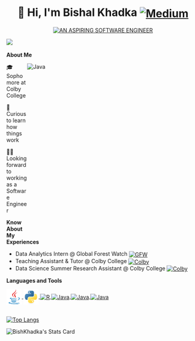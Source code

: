 <h1 align="center">👋 Hi, I'm Bishal Khadka <a href="https://www.linkedin.com/in/khadka-bishal/"><img align="center" src="https://upload.wikimedia.org/wikipedia/commons/thumb/c/ca/LinkedIn_logo_initials.png/640px-LinkedIn_logo_initials.png" alt="Medium" height="25" width="25" /></a> </h1> 

<p align = "center"> <a align="center" href="https://git.io/typing-svg"><img src="https://readme-typing-svg.herokuapp.com?font=Fira+Code&size=25&duration=2500&pause=350&width=435&lines=AN+ASPIRING+SOFTWARE+ENGINEER" alt="AN ASPIRING SOFTWARE ENGINEER" /></a> </p>

![](https://komarev.com/ghpvc/?username=BishKhadka)

**About Me**

<a>
<img align="right" src="https://img.freepik.com/free-vector/custom-style-script-website-optimization-coding-software-development-female-programmer-cartoon-character-working-adding-javascript-css-code_335657-2370.jpg?w=740&t=st=1664553172~exp=1664553772~hmac=0bffd06896f24977a75fc6d68e71dec5dbfa953a7bd6d02b17b310b646b9c79f" alt="Java" height="450" width="450" />
</a>

🎓 Sophomore at Colby College

🤔 Curious to learn how things work

👨‍💻 Looking forward to working as a Software Engineer

**Know About My Experiences**
- Data Analytics Intern @ Global Forest Watch <a href="https://www.globalforestwatch.org"><img align="center" src="https://scontent-bos5-1.xx.fbcdn.net/v/t31.18172-8/902555_200324030147966_394135174_o.jpg?_nc_cat=102&ccb=1-7&_nc_sid=09cbfe&_nc_ohc=Ljr5W-RNpRsAX8v2lS2&_nc_ht=scontent-bos5-1.xx&oh=00_AT_YsmhoQs7pEhIrwNOhz1RYAIlNEFhh3IAIOew0CcAbSQ&oe=635BDBC9" alt="GFW" height="40" width="40" /></a> </h1>
- Teaching Assistant & Tutor @ Colby College <a href="https://www.colby.edu"><img align="center" src="https://upload.wikimedia.org/wikipedia/en/thumb/2/27/Colby_College_seal.svg/800px-Colby_College_seal.svg.png" alt="Colby" height="40" width="40" /></a> </h1> 
- Data Science Summer Research Assistant @ Colby College <a href="https://www.colby.edu/research/"><img align="center" src="https://upload.wikimedia.org/wikipedia/en/thumb/2/27/Colby_College_seal.svg/800px-Colby_College_seal.svg.png" alt="Colby" height="40" width="40" /></a> </h1>  

**Languages and Tools**

<a href="https://www.java.com" target="blank">
<img align="center" src="https://raw.githubusercontent.com/devicons/devicon/master/icons/java/java-original.svg" alt="Java" height="40" width="40" />
</a>

<a href="https://www.python.org" target="blank">
<img align="center" src="https://raw.githubusercontent.com/devicons/devicon/master/icons/python/python-original.svg" alt="Python" height="40" width="40" />
</a>

<a href="https://www.r-project.org" target="blank"> 
<img align="center" src="https://www.r-project.org/Rlogo.png" alt="R" height="40" width="45" />
</a>

<a href="https://jupyter.org" target="blank">
<img align="center" src="https://jupyter.org/assets/homepage/main-logo.svg" alt="Java" height="50" width="50" />
</a>

<a href="https://git-scm.com" target="blank">
<img align="center" src="https://git-scm.com/images/logos/downloads/Git-Icon-1788C.png" alt="Java" height="50" width="50" />
</a>

<a href="https://www.mysql.com" target="blank">
<img align="center" src="https://download.logo.wine/logo/MySQL/MySQL-Logo.wine.png" alt="Java" height="50" width="90" />
</a>
<br></br>

[![Top Langs](https://github-readme-stats.vercel.app/api/top-langs/?username=BishKhadka&layout=compact&show_icons=true)](https://github.com/anuraghazra/github-readme-stats)

<img align="left" src="https://github-readme-streak-stats.herokuapp.com?user=BishKhadka&theme=neon-palenight&show_icons=true&theme=github_light&hide_border=false" alt="BishKhadka's Stats Card" /></p>


<!---
BishKhadka/BishKhadka is a ✨ special ✨ repository because its `README.md` (this file) appears on your GitHub profile.
You can click the Preview link to take a look at your changes.
--->
